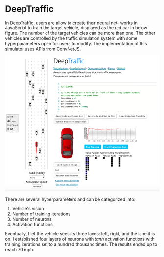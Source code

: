 # DeepTraffic


In DeepTraffic, users are allow to create their neural net- works in JavaScript to train the target vehicle, displayed as the red car in below figure. The number of the target vehicles can be more than one. The other vehicles are controlled by the traffic simulation system with some hyperparameters open for users to modify. The implementation of this simulator uses APIs from ConvNetJS.

![DeepTraffic](demo/DeepTraffic.png)

There are several hyperparameters and can be categorized into:
1. Vehicle's vision
2. Number of training iterations
3. Number of neurons
4. Activation functions

Eventually, I let the vehicle sees its three lanes: left, right, and the lane it is on. I established four layers of neurons with _tanh_ activation functions with training iterations set to a hundred thousand times. The results ended up to reach 70 mph.
